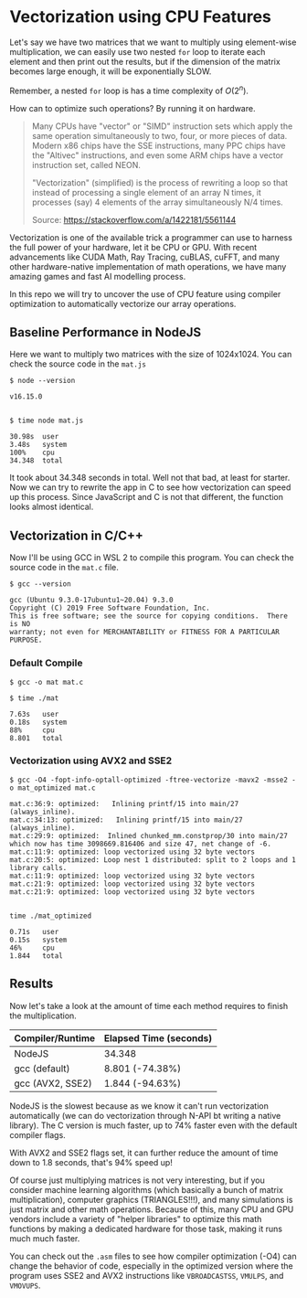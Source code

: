 # Vectorization using CPU Features

Let's say we have two matrices that we want to multiply using element-wise multiplication,
we can easily use two nested `for` loop to iterate each element and then print out the results,
but if the dimension of the matrix becomes large enough, it will be exponentially SLOW.

Remember, a nested `for` loop is has a time complexity of $O(2^n)$.

How can to optimize such operations? By running it on hardware.

> Many CPUs have "vector" or "SIMD" instruction sets which apply the same operation
> simultaneously to two, four, or more pieces of data. Modern x86 chips have the SSE
> instructions, many PPC chips have the "Altivec" instructions, and even some ARM
> chips have a vector instruction set, called NEON.
>
> "Vectorization" (simplified) is the process of rewriting a loop so that instead of
> processing a single element of an array N times, it processes (say) 4 elements of
> the array simultaneously N/4 times.
>
> Source: https://stackoverflow.com/a/1422181/5561144

Vectorization is one of the available trick a programmer can use to harness the full power
of your hardware, let it be CPU or GPU. With recent advancements like CUDA Math, Ray Tracing,
cuBLAS, cuFFT, and many other hardware-native implementation of math operations, we have
many amazing games and fast AI modelling process.

In this repo we will try to uncover the use of CPU feature using compiler optimization
to automatically vectorize our array operations.

## Baseline Performance in NodeJS

Here we want to multiply two matrices with the size of 1024x1024. You can check the source
code in the `mat.js`


```
$ node --version

v16.15.0


$ time node mat.js

30.98s  user
3.48s   system
100%    cpu
34.348  total
```

It took about 34.348 seconds in total. Well not that bad, at least for starter. Now we can
try to rewrite the app in C to see how vectorization can speed up this process. Since
JavaScript and C is not that different, the function looks almost identical.

## Vectorization in C/C++

Now I'll be using GCC in WSL 2 to compile this program. You can check the source code in
the `mat.c` file.

```
$ gcc --version

gcc (Ubuntu 9.3.0-17ubuntu1~20.04) 9.3.0
Copyright (C) 2019 Free Software Foundation, Inc.
This is free software; see the source for copying conditions.  There is NO
warranty; not even for MERCHANTABILITY or FITNESS FOR A PARTICULAR PURPOSE.
```

### Default Compile

```
$ gcc -o mat mat.c

$ time ./mat

7.63s   user
0.18s   system
88%     cpu
8.801   total
```

### Vectorization using AVX2 and SSE2

```
$ gcc -O4 -fopt-info-optall-optimized -ftree-vectorize -mavx2 -msse2 -o mat_optimized mat.c

mat.c:36:9: optimized:   Inlining printf/15 into main/27 (always_inline).
mat.c:34:13: optimized:   Inlining printf/15 into main/27 (always_inline).
mat.c:29:9: optimized:  Inlined chunked_mm.constprop/30 into main/27 which now has time 3098669.816406 and size 47, net change of -6.
mat.c:11:9: optimized: loop vectorized using 32 byte vectors
mat.c:20:5: optimized: Loop nest 1 distributed: split to 2 loops and 1 library calls.
mat.c:11:9: optimized: loop vectorized using 32 byte vectors
mat.c:21:9: optimized: loop vectorized using 32 byte vectors
mat.c:21:9: optimized: loop vectorized using 32 byte vectors


time ./mat_optimized

0.71s   user
0.15s   system
46%     cpu
1.844   total
```

## Results

Now let's take a look at the amount of time each method requires to finish the multiplication.

| Compiler/Runtime | Elapsed Time (seconds) |
|------------------|------------------------|
| NodeJS           | 34.348                 |
| gcc (default)    | 8.801 (-74.38%)        |
| gcc (AVX2, SSE2) | 1.844 (-94.63%)        |

NodeJS is the slowest because as we know it can't run vectorization automatically (we can do
vectorization through N-API bt writing a native library). The C version is much faster, up to
74% faster even with the default compiler flags.

With AVX2 and SSE2 flags set, it can further reduce the amount of time down to 1.8 seconds,
that's 94% speed up!

Of course just multiplying matrices is not very interesting, but if you consider machine learning
algorithms (which basically a bunch of matrix multiplication), computer graphics (TRIANGLES!!!),
and many simulations is just matrix and other math operations. Because of this, many CPU and GPU
vendors include a variety of "helper libraries" to optimize this math functions by making a
dedicated hardware for those task, making it runs much much faster.

You can check out the `.asm` files to see how compiler optimization (-O4) can change the behavior
of code, especially in the optimized version where the program uses SSE2 and AVX2 instructions
like `VBROADCASTSS`, `VMULPS`, and `VMOVUPS`.
